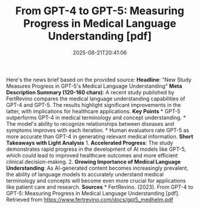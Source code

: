 ﻿---
title: "From GPT-4 to GPT-5: Measuring Progress in Medical Language Understanding [pdf]"
date: "2025-08-21T20:41:06"
category: "Markets"
summary: ""
slug: "from gpt4 to gpt5 measuring progress in medical language und"
source_urls:
  - "https://www.fertrevino.com/docs/gpt5_medhelm.pdf"
seo:
  title: "From GPT-4 to GPT-5: Measuring Progress in Medical Language Understanding [pdf] | Hash n Hedge"
  description: ""
  keywords: ["news", "markets", "brief"]
---
Here's the news brief based on the provided source:  **Headline**: "New Study Measures Progress in GPT-5's Medical Language Understanding"  **Meta Description Summary (120-160 chars)**: A recent study published by FertRevino compares the medical language understanding capabilities of GPT-4 and GPT-5. The results highlight significant improvements in the latter, with implications for healthcare applications.  **Key Points**  * GPT-5 outperforms GPT-4 in medical terminology and concept understanding. * The model's ability to recognize relationships between diseases and symptoms improves with each iteration. * Human evaluators rate GPT-5 as more accurate than GPT-4 in generating relevant medical information.  **Short Takeaways with Light Analysis**  1. **Accelerated Progress**: The study demonstrates rapid progress in the development of AI models like GPT-5, which could lead to improved healthcare outcomes and more efficient clinical decision-making. 2. **Growing Importance of Medical Language Understanding**: As AI-generated content becomes increasingly prevalent, the ability of language models to accurately understand medical terminology and concepts will become even more crucial for applications like patient care and research.  **Sources**  * FertRevino. (2023). From GPT-4 to GPT-5: Measuring Progress in Medical Language Understanding [pdf]. Retrieved from https://www.fertrevino.com/docs/gpt5_medhelm.pdf 
